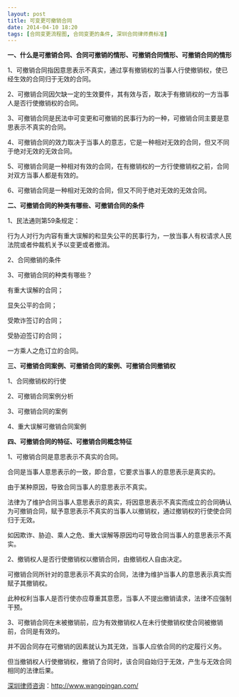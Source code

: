 ```yaml
---
layout: post
title: 可变更可撤销合同
date: 2014-04-10 18:20
tags: [合同变更流程图, 合同变更的条件, 深圳合同律师费标准]
---
```

<strong>一、什么是可撤销合同、合同可撤销的情形、可撤销合同情形、可撤销合同的情形</strong>

1、可撤销合同指因意思表示不真实，通过享有撤销权的当事人行使撤销权，使已经生效的合同归于无效的合同。

2、可撤销合同因欠缺一定的生效要件，其有效与否，取决于有撤销权的一方当事人是否行使撤销权的合同。

3、可撤销合同是民法中可变更和可撤销的民事行为的一种，可撤销合同主要是意思表示不真实的合同。

4、可撤销合同的效力取决于当事人的意志，它是一种相对无效的合同，但又不同于绝对无效的无效合同。

5、可撤销合同是一种相对有效的合同，在有撤销权的一方行使撤销权之前，合同对双方当事人都是有效的。

6、可撤销合同是一种相对无效的合同，但又不同于绝对无效的无效合同。

<strong>二、可撤销合同的种类有哪些、可撤销合同的条件</strong>

1、民法通则第59条规定：

行为人对行为内容有重大误解的和显失公平的民事行为，一放当事人有权请求人民法院或者仲裁机关予以变更或者撤消。

2、合同撤销的条件

3、可撤销合同的种类有哪些？

有重大误解的合同；

显失公平的合同；

受欺诈签订的合同；

受胁迫签订的合同；

一方乘人之危订立的合同。

<strong>三、可撤销合同案例、可撤销合同的案例、可撤销合同撤销权</strong>

1、合同撤销权的行使

2、可撤销合同案例分析

3、可撤销合同的案例

4、重大误解可撤销合同案例

<strong>四、可撤销合同的特征、可撤销合同概念特征</strong>

1、可撤销合同是意思表示不真实的合同。

合同是当事人意思表示的一致，即合意，它要求当事人的意思表示是真实的。

由于某种原因，导致合同当事人的意思表示不真实。

法律为了维护合同当事人意思表示的真实，将因意思表示不真实而成立的合同确认为可撤销合同，赋予意思表示不真实的当事人以撤销权，通过撤销权的行使使合同归于无效。

如因欺诈、胁迫、乘人之危、重大误解等原因均可导致合同当事人的意思表示不真实。

2、撤销权人是否行使撤销权以撤销合同，由撤销权人自由决定。

可撤销合同所针对的意思表示不真实的合同，法律为维护当事人的意思表示真实而赋子其撤销权。

此种权利当事人是否行使亦应尊重其意愿，当事人不提出撤销请求，法律不应强制干预。

3、可撤销合同在末被撤销前，应为有效撤销权人在未行使撤销权使合同被撤销前，合同是有效的。

并不因合同存在可撤销的因素就认为其无效，当事人应依合同的约定履行义务。

但当撤销权人行使撤销权，撤销了合同时，该合同自始归于无效，产生与无效合同相同的法律后果。

<a href="http://www.wangpingan.com/">深圳律师咨询</a>：<a href="http://www.wangpingan.com/">http://www.wangpingan.com/</a>

